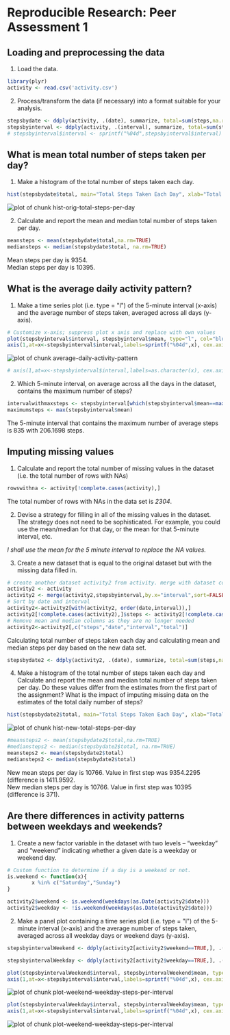 # Reproducible Research: Peer Assessment 1


## Loading and preprocessing the data

1. Load the data.

```r
library(plyr)
activity <- read.csv('activity.csv')
```

2. Process/transform the data (if necessary) into a format suitable for your analysis.


```r
stepsbydate <- ddply(activity, .(date), summarize, total=sum(steps,na.rm=TRUE))
stepsbyinterval <- ddply(activity, .(interval), summarize, total=sum(steps,na.rm=TRUE), mean=mean(steps,na.rm=TRUE), median=median(steps,na.rm=TRUE))
# stepsbyinterval$interval <- sprintf("%04d",stepsbyinterval$interval)
```

## What is mean total number of steps taken per day?

1. Make a histogram of the total number of steps taken each day.

```r
hist(stepsbydate$total, main="Total Steps Taken Each Day", xlab="Total Steps Taken Each Day",col="green")
```

![plot of chunk hist-orig-total-steps-per-day](figure/hist-orig-total-steps-per-day.png) 

2. Calculate and report the mean and median total number of steps taken per day.

```r
meansteps <- mean(stepsbydate$total,na.rm=TRUE)
mediansteps <- median(stepsbydate$total, na.rm=TRUE)
```
Mean steps per day is 9354.  
Median steps per day is 10395.

## What is the average daily activity pattern?

1. Make a time series plot (i.e. type = "l") of the 5-minute interval (x-axis) and the average number of steps taken, averaged across all days (y-axis).

```r
# Customize x-axis; suppress plot x axis and replace with own values
plot(stepsbyinterval$interval, stepsbyinterval$mean, type="l", col="blue", xlab="5-Minute Time Intervals",xaxt="n", ylab="Average Steps per Time Interval")
axis(1,at=x<-stepsbyinterval$interval,labels=sprintf("%04d",x), cex.axis=0.7)
```

![plot of chunk average-daily-activity-pattern](figure/average-daily-activity-pattern.png) 

```r
# axis(1,at=x<-stepsbyinterval$interval,labels=as.character(x), cex.axis=0.7)
```

2. Which 5-minute interval, on average across all the days in the dataset, contains the maximum number of steps?


```r
intervalwithmaxsteps <- stepsbyinterval[which(stepsbyinterval$mean==max(stepsbyinterval$mean)),]$interval
maximumsteps <- max(stepsbyinterval$mean)
```
The 5-minute interval that contains the maximum number of average steps is 835 with 206.1698 steps.

## Imputing missing values

1. Calculate and report the total number of missing values in the dataset (i.e. the total number of rows with NAs)


```r
rowswithna <- activity[!complete.cases(activity),]
```
The total number of rows with NAs in the data set is *2304*.

2. Devise a strategy for filling in all of the missing values in the dataset. The strategy does not need to be sophisticated. For example, you could use the mean/median for that day, or the mean for that 5-minute interval, etc.

_I shall use the mean for the 5 minute interval to replace the NA values._

3. Create a new dataset that is equal to the original dataset but with the missing data filled in.


```r
# create another dataset activity2 from activity. merge with dataset containing average (mean) steps per interval, then replace NA step values with the mean.
activity2 <- activity
activity2 <- merge(activity2,stepsbyinterval,by.x="interval",sort=FALSE)
# Sort by date and interval
activity2<-activity2[with(activity2, order(date,interval)),]
activity2[!complete.cases(activity2),]$steps <- activity2[!complete.cases(activity2),]$mean
# Remove mean and median columns as they are no longer needed
activity2<-activity2[,c("steps","date","interval","total")]
```


Calculating total number of steps taken each day and calculating mean and median steps per day based on the new data set.

```r
stepsbydate2 <- ddply(activity2, .(date), summarize, total=sum(steps,na.rm=TRUE))
```
4. Make a histogram of the total number of steps taken each day and Calculate and report the mean and median total number of steps taken per day. Do these values differ from the estimates from the first part of the assignment? What is the impact of imputing missing data on the estimates of the total daily number of steps?


```r
hist(stepsbydate2$total, main="Total Steps Taken Each Day", xlab="Total Steps Taken Each Day",col="green")
```

![plot of chunk hist-new-total-steps-per-day](figure/hist-new-total-steps-per-day.png) 

```r
#meansteps2 <- mean(stepsbydate2$total,na.rm=TRUE)
#mediansteps2 <- median(stepsbydate2$total, na.rm=TRUE)
meansteps2 <- mean(stepsbydate2$total)
mediansteps2 <- median(stepsbydate2$total)
```
New mean steps per day is 10766. Value in first step was 9354.2295 (difference is 1411.9592.    
New median steps per day is 10766. Value in first step was 10395 (difference is 371).

## Are there differences in activity patterns between weekdays and weekends?

1. Create a new factor variable in the dataset with two levels – “weekday” and “weekend” indicating whether a given date is a weekday or weekend day.


```r
# Custom function to determine if a day is a weekend or not.
is.weekend <- function(x){
        x %in% c("Saturday","Sunday")
}

activity2$weekend <- is.weekend(weekdays(as.Date(activity2$date)))
activity2$weekday <- !is.weekend(weekdays(as.Date(activity2$date)))
```

2. Make a panel plot containing a time series plot (i.e. type = "l") of the 5-minute interval (x-axis) and the average number of steps taken, averaged across all weekday days or weekend days (y-axis).


```r
stepsbyintervalWeekend <- ddply(activity2[activity2$weekend==TRUE,], .(interval), summarize, total=sum(steps,na.rm=TRUE), mean=mean(steps,na.rm=TRUE), median=median(steps,na.rm=TRUE))

stepsbyintervalWeekday <- ddply(activity2[activity2$weekday==TRUE,], .(interval), summarize, total=sum(steps,na.rm=TRUE), mean=mean(steps,na.rm=TRUE), median=median(steps,na.rm=TRUE))

plot(stepsbyintervalWeekend$interval, stepsbyintervalWeekend$mean, type="l", main="Weekends", col="blue", xlab="5-Minute Time Intervals",xaxt="n", ylab="Number of Steps")
axis(1,at=x<-stepsbyinterval$interval,labels=sprintf("%04d",x), cex.axis=0.7)
```

![plot of chunk plot-weekend-weekday-steps-per-interval](figure/plot-weekend-weekday-steps-per-interval1.png) 

```r
plot(stepsbyintervalWeekday$interval, stepsbyintervalWeekday$mean, type="l", main="Weekdays", col="blue", xlab="5-Minute Time Intervals",xaxt="n", ylab="Number of Steps")
axis(1,at=x<-stepsbyinterval$interval,labels=sprintf("%04d",x), cex.axis=0.7)
```

![plot of chunk plot-weekend-weekday-steps-per-interval](figure/plot-weekend-weekday-steps-per-interval2.png) 
